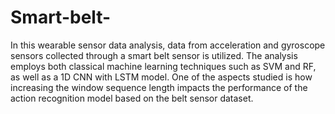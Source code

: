 # Smart-belt-
In this wearable sensor data analysis, data from acceleration and gyroscope sensors collected through a smart belt sensor is utilized. The analysis employs both classical machine learning techniques such as SVM and RF, as well as a 1D CNN with LSTM model. One of the aspects studied is how increasing the window sequence length impacts the performance of the action recognition model based on the belt sensor dataset.
